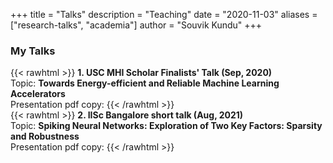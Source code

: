 +++
title = "Talks"
description = "Teaching"
date = "2020-11-03"
aliases = ["research-talks", "academia"]
author = "Souvik Kundu"
+++


### My Talks
{{< rawhtml >}}
<b>1. USC MHI Scholar Finalists' Talk (Sep, 2020)</b> <br/> Topic: <b>Towards Energy-efficient and Reliable Machine Learning Accelerators</b> <br/>
Presentation pdf copy: <a href="/files/MHI_SK_for_talk_pdf_2020-21.pdf" target="_blank"><i class="far fa-file-pdf fa-lg"></i></a>
{{< /rawhtml >}}
\
{{< rawhtml >}}
<b>2. IISc Bangalore short talk (Aug, 2021)</b> <br/> Topic: <b>Spiking Neural Networks: Exploration of Two Key Factors: Sparsity and Robustness</b> <br/>
Presentation pdf copy: <a href="/files/SNN_IISC_talk_Aug2021.pdf" target="_blank"><i class="far fa-file-pdf fa-lg"></i></a>
{{< /rawhtml >}}
